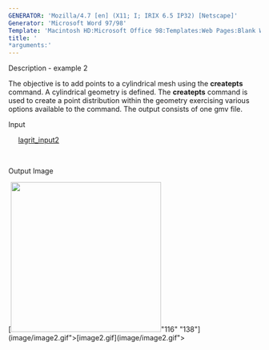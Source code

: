 ```yaml
---
GENERATOR: 'Mozilla/4.7 [en] (X11; I; IRIX 6.5 IP32) [Netscape]'
Generator: 'Microsoft Word 97/98'
Template: 'Macintosh HD:Microsoft Office 98:Templates:Web Pages:Blank Web Page'
title: '
*arguments:'
---
```


 Description - example 2

  The objective is to add points to a cylindrical mesh using the
  **createpts** command.
  A cylindrical geometry is defined. The **createpts** command is used
  to create a point distribution within the geometry exercising
  various options available to the command. The output consists of one
  gmv file.

 Input

      [lagrit\_input2](../lagrit_input2)

  

 Output Image

 [<img height="300" width="300" src="https://lanl.github.io/LaGriT/docsassets/images/image2tn.gif">"116"
 "138"](image/image2.gif">[image2.gif](image/image2.gif">
